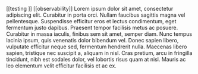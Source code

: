 [[testing ]] [[observability]]
Lorem ipsum dolor sit amet, consectetur adipiscing elit. Curabitur in porta orci.
Nullam faucibus sagittis magna vel pellentesque. Suspendisse efficitur eros et
lectus condimentum, eget fermentum justo dapibus. Praesent tempor facilisis metus
ac posuere. Curabitur in massa iaculis, finibus sem sit amet, semper diam. Nunc
tempus lacinia ipsum, quis venenatis dolor bibendum vel. Donec sapien libero,
vulputate efficitur neque sed, fermentum hendrerit nulla. Maecenas libero sapien,
tristique nec suscipit a, aliquam in nisl. Cras pretium, arcu in fringilla tincidunt,
nibh est sodales dolor, vel lobortis risus quam at nisl. Mauris ac leo elementum
velit efficitur facilisis et ac ex.